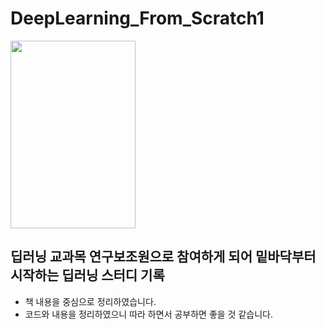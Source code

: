 # DeepLearning_From_Scratch1

<img src = 'https://github.com/Junoflows/DeepLearning_From_Scratch1/assets/108385417/92dfcc4a-2988-4c4c-828c-4e25124c1fcd' width = 200 height = 300>

## 딥러닝 교과목 연구보조원으로 참여하게 되어 밑바닥부터 시작하는 딥러닝 스터디 기록
+ 책 내용을 중심으로 정리하였습니다.
+ 코드와 내용을 정리하였으니 따라 하면서 공부하면 좋을 것 같습니다.
